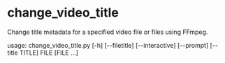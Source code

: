 # change_video_title
Change title metadata for a specified video file or files using FFmpeg.

usage: change_video_title.py [-h] [--filetitle] [--interactive] [--prompt] [--title TITLE] FILE [FILE ...]
